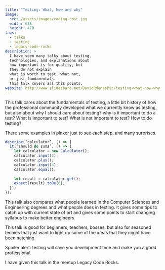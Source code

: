 ```yaml
---
title: "Testing: What, how and why"
image:
  src: /assets/images/coding-cost.jpg
  width: 638
  height: 479
tags:
  - talks
  - testing
  - legacy-code-rocks
description: >
  I have seen many talks about testing,
  technologies, and explanations about 
  how important is for quality, but
  they do not explain
  what is worth to test, what not, 
  or just fundamentals.
  This talk covers all this points.
website: http://www.slideshare.net/DavidRdenasPic/testing-what-how-why
---
```

This talk cares about the fundamentals of testing, 
a little bit history of how the professional community developed what we currently know as testing, 
but also about
why I should care about testing? 
why is it important to do a test? 
What is important to test? 
What is not important to test? 
How to do testing? 

There some examples in plnker just to see each step, and many surprises.

<amp-img src="{{ site.baseurl }}/assets/images/coding-cost.jpg" width="638" height="479" layout="responsive"></amp-img>

```javascript
describe(‘calculator’, () => {
  it(‘should do sums’, () => {
    let calculator = new Calculator();
    calculator.input(2);
    calculator.plus();
    calculator.input(4);
    calculator.equal();
    
    let result = calculator.get();
    expect(result).toBe(6);
  });
});
```

This talk also compares what people learned in the 
Computer Sciences and Engineering degrees and what people does in testing. 
It gives some tips to catch up with current state of art and gives some points 
to start changing syllabus to make better engineers. 

This talk is good for beginners, teachers, bosses, 
but also for seasoned techies that just want to light up some of the ideas 
that they might have been hatching. 

Spoiler alert: testing will save you development time and make you a good professional.

I have given this talk in the meetup Legacy Code Rocks.
